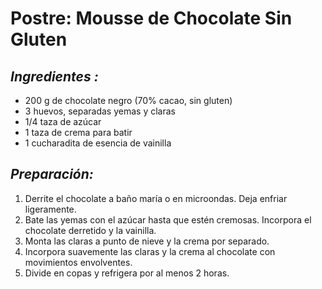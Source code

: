 # Postre: Mousse de Chocolate Sin Gluten

## *Ingredientes :*
- 200 g de chocolate negro (70% cacao, sin gluten)
- 3 huevos, separadas yemas y claras
- 1/4 taza de azúcar
- 1 taza de crema para batir
- 1 cucharadita de esencia de vainilla

## *Preparación:*
1. Derrite el chocolate a baño maría o en microondas. Deja enfriar ligeramente.
2. Bate las yemas con el azúcar hasta que estén cremosas. Incorpora el chocolate derretido y la vainilla.
3. Monta las claras a punto de nieve y la crema por separado.
4. Incorpora suavemente las claras y la crema al chocolate con movimientos envolventes.
5. Divide en copas y refrigera por al menos 2 horas.

## 
